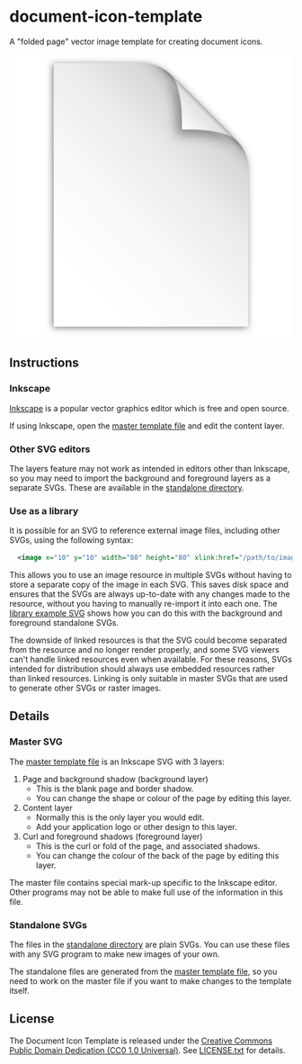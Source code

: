 document-icon-template
======================

A "folded page" vector image template for creating document icons.

![Blank document icon][blank document icon]

[blank document icon]: standalone/document-icon-blank.svg "Blank document icon"

## Instructions

### Inkscape

[Inkscape]: https://inkscape.org/

[Inkscape] is a popular vector graphics editor which is free and open source.

If using Inkscape, open the [master template file] and edit the content layer.

### Other SVG editors

The layers feature may not work as intended in editors other than Inkscape,
so you may need to import the background and foreground layers as a separate
SVGs. These are available in the [standalone directory].

### Use as a library

[library example SVG]: standalone/document-icon-library-example.svg

It is possible for an SVG to reference external image files, including other
SVGs, using the following syntax:

```svg
  <image x="10" y="10" width="80" height="80" xlink:href="/path/to/image" />
```

This allows you to use an image resource in multiple SVGs without having to
store a separate copy of the image in each SVG. This saves disk space and
ensures that the SVGs are always up-to-date with any changes made to the
resource, without you having to manually re-import it into each one. The
[library example SVG] shows how you can do this with the background and
foreground standalone SVGs.

The downside of linked resources is that the SVG could become separated from
the resource and no longer render properly, and some SVG viewers can't handle
linked resources even when available. For these reasons, SVGs intended for
distribution should always use embedded resources rather than linked resources.
Linking is only suitable in master SVGs that are used to generate other
SVGs or raster images.

## Details

### Master SVG

[master template file]: document-icon-template-master.svg

The [master template file] is an Inkscape SVG with 3 layers:

1. Page and background shadow (background layer)
    - This is the blank page and border shadow.
    - You can change the shape or colour of the page by editing this layer.
2. Content layer
    - Normally this is the only layer you would edit.
    - Add your application logo or other design to this layer.
3. Curl and foreground shadows (foreground layer)
    - This is the curl or fold of the page, and associated shadows.
    - You can change the colour of the back of the page by editing this layer.

The master file contains special mark-up specific to the Inkscape editor. Other
programs may not be able to make full use of the information in this file.

### Standalone SVGs

[standalone directory]: standalone/

The files in the [standalone directory] are plain SVGs. You can use these files
with any SVG program to make new images of your own.

The standalone files are generated from the [master template file], so you need
to work on the master file if you want to make changes to the template itself.

## License

[CC0]: https://creativecommons.org/publicdomain/zero/1.0/

The Document Icon Template is released under the [Creative Commons Public
Domain Dedication (CC0 1.0 Universal)][CC0]. See [LICENSE.txt](LICENSE.txt)
for details.
